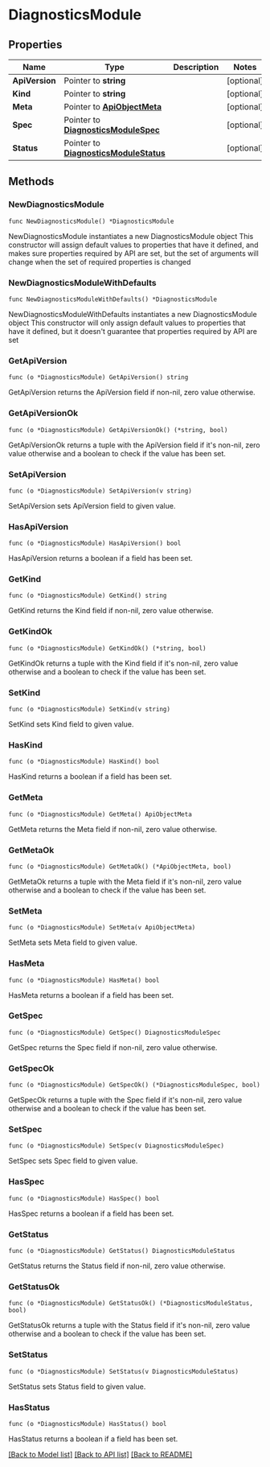 # DiagnosticsModule

## Properties

Name | Type | Description | Notes
------------ | ------------- | ------------- | -------------
**ApiVersion** | Pointer to **string** |  | [optional] 
**Kind** | Pointer to **string** |  | [optional] 
**Meta** | Pointer to [**ApiObjectMeta**](apiObjectMeta.md) |  | [optional] 
**Spec** | Pointer to [**DiagnosticsModuleSpec**](diagnosticsModuleSpec.md) |  | [optional] 
**Status** | Pointer to [**DiagnosticsModuleStatus**](diagnosticsModuleStatus.md) |  | [optional] 

## Methods

### NewDiagnosticsModule

`func NewDiagnosticsModule() *DiagnosticsModule`

NewDiagnosticsModule instantiates a new DiagnosticsModule object
This constructor will assign default values to properties that have it defined,
and makes sure properties required by API are set, but the set of arguments
will change when the set of required properties is changed

### NewDiagnosticsModuleWithDefaults

`func NewDiagnosticsModuleWithDefaults() *DiagnosticsModule`

NewDiagnosticsModuleWithDefaults instantiates a new DiagnosticsModule object
This constructor will only assign default values to properties that have it defined,
but it doesn't guarantee that properties required by API are set

### GetApiVersion

`func (o *DiagnosticsModule) GetApiVersion() string`

GetApiVersion returns the ApiVersion field if non-nil, zero value otherwise.

### GetApiVersionOk

`func (o *DiagnosticsModule) GetApiVersionOk() (*string, bool)`

GetApiVersionOk returns a tuple with the ApiVersion field if it's non-nil, zero value otherwise
and a boolean to check if the value has been set.

### SetApiVersion

`func (o *DiagnosticsModule) SetApiVersion(v string)`

SetApiVersion sets ApiVersion field to given value.

### HasApiVersion

`func (o *DiagnosticsModule) HasApiVersion() bool`

HasApiVersion returns a boolean if a field has been set.

### GetKind

`func (o *DiagnosticsModule) GetKind() string`

GetKind returns the Kind field if non-nil, zero value otherwise.

### GetKindOk

`func (o *DiagnosticsModule) GetKindOk() (*string, bool)`

GetKindOk returns a tuple with the Kind field if it's non-nil, zero value otherwise
and a boolean to check if the value has been set.

### SetKind

`func (o *DiagnosticsModule) SetKind(v string)`

SetKind sets Kind field to given value.

### HasKind

`func (o *DiagnosticsModule) HasKind() bool`

HasKind returns a boolean if a field has been set.

### GetMeta

`func (o *DiagnosticsModule) GetMeta() ApiObjectMeta`

GetMeta returns the Meta field if non-nil, zero value otherwise.

### GetMetaOk

`func (o *DiagnosticsModule) GetMetaOk() (*ApiObjectMeta, bool)`

GetMetaOk returns a tuple with the Meta field if it's non-nil, zero value otherwise
and a boolean to check if the value has been set.

### SetMeta

`func (o *DiagnosticsModule) SetMeta(v ApiObjectMeta)`

SetMeta sets Meta field to given value.

### HasMeta

`func (o *DiagnosticsModule) HasMeta() bool`

HasMeta returns a boolean if a field has been set.

### GetSpec

`func (o *DiagnosticsModule) GetSpec() DiagnosticsModuleSpec`

GetSpec returns the Spec field if non-nil, zero value otherwise.

### GetSpecOk

`func (o *DiagnosticsModule) GetSpecOk() (*DiagnosticsModuleSpec, bool)`

GetSpecOk returns a tuple with the Spec field if it's non-nil, zero value otherwise
and a boolean to check if the value has been set.

### SetSpec

`func (o *DiagnosticsModule) SetSpec(v DiagnosticsModuleSpec)`

SetSpec sets Spec field to given value.

### HasSpec

`func (o *DiagnosticsModule) HasSpec() bool`

HasSpec returns a boolean if a field has been set.

### GetStatus

`func (o *DiagnosticsModule) GetStatus() DiagnosticsModuleStatus`

GetStatus returns the Status field if non-nil, zero value otherwise.

### GetStatusOk

`func (o *DiagnosticsModule) GetStatusOk() (*DiagnosticsModuleStatus, bool)`

GetStatusOk returns a tuple with the Status field if it's non-nil, zero value otherwise
and a boolean to check if the value has been set.

### SetStatus

`func (o *DiagnosticsModule) SetStatus(v DiagnosticsModuleStatus)`

SetStatus sets Status field to given value.

### HasStatus

`func (o *DiagnosticsModule) HasStatus() bool`

HasStatus returns a boolean if a field has been set.


[[Back to Model list]](../README.md#documentation-for-models) [[Back to API list]](../README.md#documentation-for-api-endpoints) [[Back to README]](../README.md)


